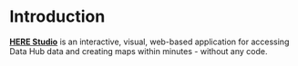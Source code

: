 # Introduction

**[HERE Studio](https://studio.here.com)** is an interactive, visual, web-based application for accessing Data Hub data and creating maps within minutes - without any code.
